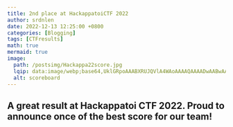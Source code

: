 ```yaml
---
title: 2nd place at HackappatoiCTF 2022
author: srdnlen
date: 2022-12-13 12:25:00 +0800
categories: [Blogging]
tags: [CTFresults]
math: true
mermaid: true
image:
  path: /postsimg/Hackappa22score.jpg
  lqip: data:image/webp;base64,UklGRpoAAABXRUJQVlA4WAoAAAAQAAAADwAABwAAQUxQSDIAAAARL0AmbZurmr57yyIiqE8oiG0bejIYEQTgqiDA9vqnsUSI6H+oAERp2HZ65qP/VIAWAFZQOCBCAAAA8AEAnQEqEAAIAAVAfCWkAALp8sF8rgRgAP7o9FDvMCkMde9PK7euH5M1m6VWoDXf2FkP3BqV0ZYbO6NA/VFIAAAA
  alt: scoreboard
---
```

A great result at Hackappatoi CTF 2022. Proud to announce once of the best score for our team!
---

